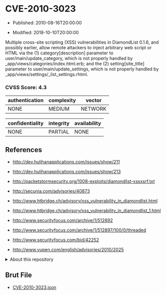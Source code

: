 # CVE-2010-3023

- Published: 2010-08-16T20:00:00

- Modified: 2018-10-10T20:00:00

Multiple cross-site scripting (XSS) vulnerabilities in DiamondList 0.1.6, and possibly earlier, allow remote attackers to inject arbitrary web script or HTML via the (1) category[description] parameter to user/main/update_category, which is not properly handled by _app/views/categories/index.html.erb; and the (2) setting[site_title] parameter to user/main/update_settings, which is not properly handled by _app/views/settings/_list_settings.rhtml.

### CVSS Score: **4.3**

| authentication | complexity | vector |
| --- | --- | --- |
| NONE | MEDIUM | NETWORK |

| confidentiality | integrity | availability |
| --- | --- | --- |
| NONE | PARTIAL | NONE |

## References

* http://dev.hulihanapplications.com/issues/show/211

* http://dev.hulihanapplications.com/issues/show/213

* http://packetstormsecurity.org/1008-exploits/diamondlist-xssxsrf.txt

* http://secunia.com/advisories/40873

* http://www.htbridge.ch/advisory/xss_vulnerability_in_diamondlist.html

* http://www.htbridge.ch/advisory/xss_vulnerability_in_diamondlist_1.html

* http://www.securityfocus.com/archive/1/512892

* http://www.securityfocus.com/archive/1/512897/100/0/threaded

* http://www.securityfocus.com/bid/42252

* http://www.vupen.com/english/advisories/2010/2025

<details>
<summary>About this repository</summary> 

  This repository is part of the project [Live Hack CVE](https://github.com/Live-Hack-CVE). Main website can be found [www.live-hack.org](https://www.live-hack.org) 
  
  Made by [Sn0wAlice](https://github.com/Sn0wAlice) for the people that care about security and need to have a feed of the latest CVEs. Hope you enjoy it, don't forget to star the repo and follow me on [Twitter](https://twitter.com/Sn0wAlice) and [Github](https://github.com/Sn0wAlice). And that is my [personnal website](https://www.alice-snow.me/)

  - [Home Page](https://github.com/Live-Hack-CVE)
  - [Framework](https://github.com/Live-Hack-CVE/cve-framework)
  - [CVE database](https://github.com/Live-Hack-CVE/full_database)
  - [Changelog](https://github.com/Live-Hack-CVE/Changelog)
</details>

## Brut File

* [CVE-2010-3023.json](https://raw.githubusercontent.com/Live-Hack-CVE/full_database/main/cves/2010/CVE-2010-3023.json)

